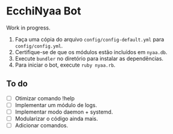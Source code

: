 # EcchiNyaa Bot

Work in progress.

1. Faça uma cópia do arquivo `config/config-default.yml` para `config/config.yml`.
2. Certifique-se de que os módulos estão incluídos em `nyaa.db`.
3. Execute `bundler` no diretório para instalar as dependências.
4. Para iniciar o bot, execute `ruby nyaa.rb`.

## To do

- [ ] Otimizar comando !help
- [ ] Implementar um módulo de logs.
- [ ] Implementar modo daemon + systemd.
- [ ] Modularizar o código ainda mais.
- [ ] Adicionar comandos.
